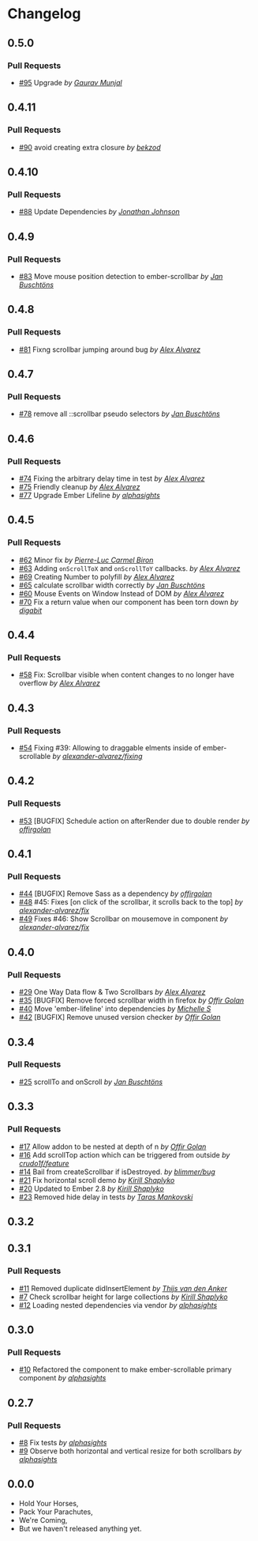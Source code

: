 Changelog
=========

## 0.5.0

### Pull Requests

- [#95](https://github.com/alphasights/ember-scrollable/pull/95)  Upgrade  *by [Gaurav Munjal](https://github.com/Gaurav0)*

## 0.4.11

### Pull Requests

- [#90](https://github.com/alphasights/ember-scrollable/pull/90)  avoid creating extra closure  *by [bekzod](https://github.com/bekzod)*

## 0.4.10

### Pull Requests

- [#88](https://github.com/alphasights/ember-scrollable/pull/88)  Update Dependencies  *by [Jonathan Johnson](https://github.com/jrjohnson)*

## 0.4.9

### Pull Requests

- [#83](https://github.com/alphasights/ember-scrollable/pull/83)  Move mouse position detection to ember-scrollbar  *by [Jan Buschtöns](https://github.com/buschtoens)*

## 0.4.8

### Pull Requests

- [#81](https://github.com/alphasights/ember-scrollable/pull/81)  Fixng scrollbar jumping around bug  *by [Alex Alvarez](https://github.com/alexander-alvarez)*

## 0.4.7

### Pull Requests

- [#78](https://github.com/alphasights/ember-scrollable/pull/78)  remove all ::scrollbar pseudo selectors  *by [Jan Buschtöns](https://github.com/buschtoens)*

## 0.4.6

### Pull Requests

- [#74](https://github.com/alphasights/ember-scrollable/pull/74)  Fixing the arbitrary delay time in test  *by [Alex Alvarez](https://github.com/alexander-alvarez)*
- [#75](https://github.com/alphasights/ember-scrollable/pull/75)  Friendly cleanup  *by [Alex Alvarez](https://github.com/alexander-alvarez)*
- [#77](https://github.com/alphasights/ember-scrollable/pull/77)  Upgrade Ember Lifeline  *by [alphasights](https://github.com/alphasights)*

## 0.4.5

### Pull Requests

- [#62](https://github.com/alphasights/ember-scrollable/pull/62)  Minor fix  *by [Pierre-Luc Carmel Biron](https://github.com/plcarmel)*
- [#63](https://github.com/alphasights/ember-scrollable/pull/63)  Adding `onScrollToX` and `onScrollToY` callbacks.  *by [Alex Alvarez](https://github.com/alexander-alvarez)*
- [#69](https://github.com/alphasights/ember-scrollable/pull/69)  Creating Number to polyfill  *by [Alex Alvarez](https://github.com/alexander-alvarez)*
- [#65](https://github.com/alphasights/ember-scrollable/pull/65)  calculate scrollbar width correctly  *by [Jan Buschtöns](https://github.com/buschtoens)*
- [#60](https://github.com/alphasights/ember-scrollable/pull/60)  Mouse Events on Window Instead of DOM  *by [Alex Alvarez](https://github.com/alexander-alvarez)*
- [#70](https://github.com/alphasights/ember-scrollable/pull/70)  Fix a return value when our component has been torn down  *by [digabit](https://github.com/digabit)*

## 0.4.4

### Pull Requests

- [#58](https://github.com/alphasights/ember-scrollable/pull/58)  Fix: Scrollbar visible when content changes to no longer have overflow  *by [Alex Alvarez](https://github.com/alexander-alvarez)*

## 0.4.3

### Pull Requests

- [#54](https://github.com/alphasights/ember-scrollable/pull/54)  Fixing #39: Allowing to draggable elments inside of ember-scrollable  *by [alexander-alvarez/fixing](https://github.com/alexander-alvarez/fixing)*

## 0.4.2

### Pull Requests

- [#53](https://github.com/alphasights/ember-scrollable/pull/53)  [BUGFIX] Schedule action on afterRender due to double render  *by [offirgolan](https://github.com/offirgolan)*

## 0.4.1

### Pull Requests

- [#44](https://github.com/alphasights/ember-scrollable/pull/44)  [BUGFIX] Remove Sass as a dependency  *by [offirgolan](https://github.com/offirgolan)*
- [#48](https://github.com/alphasights/ember-scrollable/pull/48)  #45: Fixes [on click of the scrollbar, it scrolls back to the top]  *by [alexander-alvarez/fix](https://github.com/alexander-alvarez/fix)*
- [#49](https://github.com/alphasights/ember-scrollable/pull/49)  Fixes #46: Show Scrollbar on mousemove in component  *by [alexander-alvarez/fix](https://github.com/alexander-alvarez/fix)*

## 0.4.0

### Pull Requests

- [#29](https://github.com/alphasights/ember-scrollable/pull/29)  One Way Data flow & Two Scrollbars  *by [Alex Alvarez](https://github.com/alexander-alvarez)*
- [#35](https://github.com/alphasights/ember-scrollable/pull/35)  [BUGFIX] Remove forced scrollbar width in firefox  *by [Offir Golan](https://github.com/offirgolan)*
- [#40](https://github.com/alphasights/ember-scrollable/pull/40)  Move 'ember-lifeline' into dependencies  *by [Michelle S](https://github.com/lonelyghost)*
- [#42](https://github.com/alphasights/ember-scrollable/pull/42)  [BUGFIX] Remove unused version checker  *by [Offir Golan](https://github.com/offirgolan)*

## 0.3.4

### Pull Requests

- [#25](https://github.com/alphasights/ember-scrollable/pull/25)  scrollTo and onScroll *by [Jan Buschtöns](https://github.com/buschtoens)*

## 0.3.3

### Pull Requests

- [#17](https://github.com/alphasights/ember-scrollable/pull/17)  Allow addon to be nested at depth of n  *by [Offir Golan](https://github.com/offirgolan)*
- [#16](https://github.com/alphasights/ember-scrollable/pull/16)  Add scrollTop action which can be triggered from outside  *by [crudo1f/feature](https://github.com/crudo1f/feature)*
- [#14](https://github.com/alphasights/ember-scrollable/pull/14)  Bail from createScrollbar if isDestroyed.  *by [blimmer/bug](https://github.com/blimmer/bug)*
- [#21](https://github.com/alphasights/ember-scrollable/pull/21)  Fix horizontal scroll demo  *by [Kirill Shaplyko](https://github.com/Baltazore)*
- [#20](https://github.com/alphasights/ember-scrollable/pull/20)  Updated to Ember 2.8  *by [Kirill Shaplyko](https://github.com/Baltazore)*
- [#23](https://github.com/alphasights/ember-scrollable/pull/23)  Removed hide delay in tests *by [Taras Mankovski](https://github.com/taras)*

## 0.3.2

## 0.3.1

### Pull Requests

- [#11](https://github.com/alphasights/ember-scrollable/pull/11)  Removed duplicate didInsertElement  *by [Thijs van den Anker](https://github.com/thijsvdanker)*
- [#7](https://github.com/alphasights/ember-scrollable/pull/7)  Check scrollbar height for large collections  *by [Kirill Shaplyko](https://github.com/Baltazore)*
- [#12](https://github.com/alphasights/ember-scrollable/pull/12)  Loading nested dependencies via vendor  *by [alphasights](https://github.com/alphasights)*

## 0.3.0

### Pull Requests

- [#10](https://github.com/alphasights/ember-scrollable/pull/10)  Refactored the component to make ember-scrollable primary component  *by [alphasights](https://github.com/alphasights)*

## 0.2.7

### Pull Requests

- [#8](https://github.com/alphasights/ember-scrollable/pull/8)  Fix tests  *by [alphasights](https://github.com/alphasights)*
- [#9](https://github.com/alphasights/ember-scrollable/pull/9)  Observe both horizontal and vertical resize for both scrollbars  *by [alphasights](https://github.com/alphasights)*

## 0.0.0

- Hold Your Horses,
- Pack Your Parachutes,
- We're Coming,
- But we haven't released anything yet.
